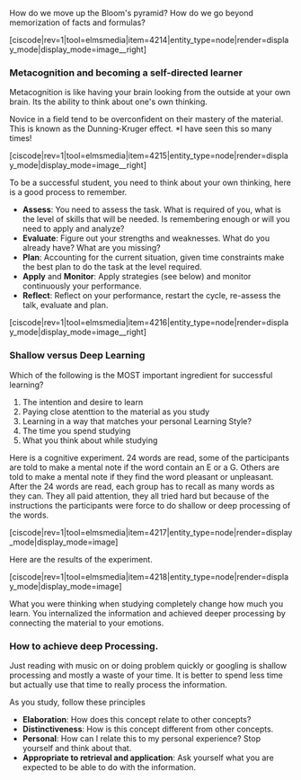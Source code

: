 How do we move up the Bloom's pyramid? How do we go beyond memorization of facts and formulas?

[ciscode|rev=1|tool=elmsmedia|item=4214|entity_type=node|render=display_mode|display_mode=image__right]

### Metacognition and becoming a self-directed learner

Metacognition is like having your brain looking from the outside at your own brain. Its the ability to think about one's own thinking.

Novice in a field tend to be overconfident on their mastery of the material. This is known as the Dunning-Kruger effect. *I have seen this so many times! 

[ciscode|rev=1|tool=elmsmedia|item=4215|entity_type=node|render=display_mode|display_mode=image__right]

To be a successful student, you need to think about your own thinking, here is a good process to remember. 

* **Assess**: You need to assess the task. What is required of you, what is the level of skills that will be needed. Is remembering enough or will you need to apply and analyze?
* **Evaluate**: Figure out your strengths and weaknesses. What do you already have? What are you missing?
* **Plan**: Accounting for the current situation, given time constraints make the best plan to do the task at the level required. 
* **Apply** and **Monitor**: Apply strategies (see below) and monitor continuously your performance. 
* **Reflect**: Reflect on your performance, restart the cycle, re-assess the talk, evaluate and plan. 
 
[ciscode|rev=1|tool=elmsmedia|item=4216|entity_type=node|render=display_mode|display_mode=image__right]

### Shallow versus Deep Learning

Which of the following is the MOST important ingredient for successful learning? 

1.  The intention and desire to learn 
2.  Paying close atenttion to the material as you 
study 
3.  Learning in a way that matches your  personal Learning Style? 
4.  The time you spend studying 
5.  What you think about while studying 

Here is a cognitive experiment. 24 words are read, some of the participants are told to make a mental note if the word contain an E or a G. Others are told to make a mental note if they find the word pleasant or unpleasant. After the 24 words are read, each group has to recall as many words as they can. They all paid attention, they all tried hard but because of the instructions the participants were force to do shallow or deep processing of the words. 

[ciscode|rev=1|tool=elmsmedia|item=4217|entity_type=node|render=display_mode|display_mode=image]

Here are the results of the experiment. 

[ciscode|rev=1|tool=elmsmedia|item=4218|entity_type=node|render=display_mode|display_mode=image]

What you were thinking when studying completely change how much you learn. You internalized the information and achieved deeper processing by connecting the material to your emotions. 

### How to achieve deep Processing. 

Just reading with music on or doing problem quickly or googling is shallow processing and mostly a waste of your time. It is better to spend less time but actually use that time to really process the information.

As you study, follow these principles
* **Elaboration**: How does this concept relate to other concepts?
* **Distinctiveness**: How is this concept different from other concepts. 
* **Personal**: How can I relate this to my personal experience? Stop yourself and think about that. 
* **Appropriate to retrieval and application**: Ask yourself what you are expected to be able to do with the information. 

